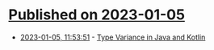 # [Published on 2023-01-05](index.md)

* [2023-01-05, 11:53:51](https://lobste.rs/s/ufqypx/type_variance_java_kotlin) - [Type Variance in Java and Kotlin](https://dzone.com/articles/type-variance-in-java-and-kotlin)
